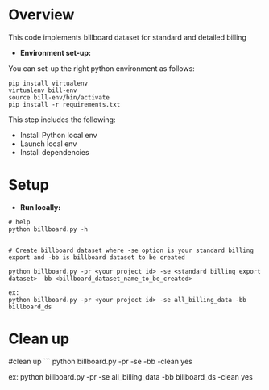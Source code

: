 <h1>Overview</h1>
This code implements billboard dataset for standard and detailed billing



* **Environment set-up:**

You can set-up the right python environment as follows:
```
pip install virtualenv
virtualenv bill-env
source bill-env/bin/activate
pip install -r requirements.txt
```

This step includes the following:
- Install Python local env
- Launch local env
- Install dependencies


<h1>Setup </h1>

* **Run locally:**
```
# help
python billboard.py -h


# Create billboard dataset where -se option is your standard billing export and -bb is billboard dataset to be created

python billboard.py -pr <your project id> -se <standard billing export dataset> -bb <billboard_dataset_name_to_be_created>

ex:
python billboard.py -pr <your project id> -se all_billing_data -bb billboard_ds

```

<h1> Clean up </h1>
#clean up
```
python billboard.py -pr <your project id> -se <standard billing export dataset> -bb <billboard_dataset_name_to_be_created> -clean yes

ex:
python billboard.py -pr <your project id> -se all_billing_data -bb billboard_ds -clean yes

```
